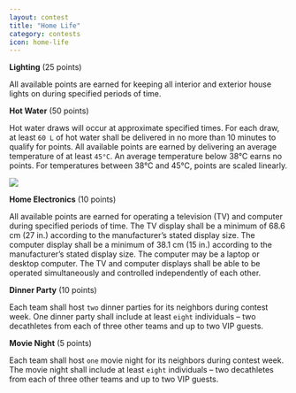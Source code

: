 ```yaml
---
layout: contest
title: "Home Life"
category: contests
icon: home-life
---
```


__Lighting__ (25 points)

All available points are earned for keeping all interior and exterior house lights on during specified periods of time.

__Hot Water__ (50 points)

Hot water draws will occur at approximate specified times. For each draw, at least `60 L` of hot water shall be delivered in no more than 10 minutes to qualify for points. All available points are earned by delivering an average temperature of at least `45°C`. An average temperature below 38°C earns no points. For temperatures between 38°C and 45°C, points are scaled linearly.

<img class="img-thumbnail center" src="{{ site.baseurl }}/assets/img/con_9.png">

__Home Electronics__ (10 points)

All available points are earned for operating a television (TV) and computer during specified periods of time. The TV display shall be a minimum of 68.6 cm (27 in.) according to the manufacturer’s stated display size. The computer display shall be a minimum of 38.1 cm (15 in.) according to the manufacturer’s stated display size. The computer may be a laptop or desktop computer. The TV and computer displays shall be able to be operated simultaneously and controlled independently of each other.

__Dinner Party__ (10 points)

Each team shall host `two` dinner parties for its neighbors during contest week.
One dinner party shall include at least `eight` individuals – two decathletes from each of three other teams and up to two VIP guests.

__Movie Night__ (5 points)

Each team shall host `one` movie night for its neighbors during contest week. The movie night shall include at least `eight` individuals – two decathletes from each of three other teams and up to two VIP guests.